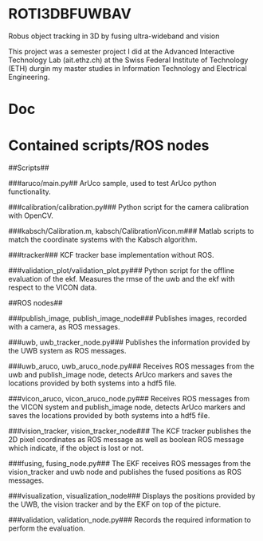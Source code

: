 # ROTI3DBFUWBAV 
Robus	object tracking	in 3D	by fusing ultra-wideband and vision

This project was a semester project I did at the Advanced Interactive Technology Lab (ait.ethz.ch) at the Swiss Federal Institute of Technology (ETH) durgin my master studies in Information Technology and Electrical Engineering.

# Doc #

# Contained scripts/ROS nodes #

##Scripts##

###aruco/main.py##
ArUco sample, used to test ArUco python functionality.

###calibration/calibration.py###
Python script for the camera calibration with OpenCV.

###kabsch/Calibration.m, kabsch/CalibrationVicon.m###
Matlab scripts to match the coordinate systems with the Kabsch algorithm.

###tracker###
KCF tracker base implementation without ROS.

###validation_plot/validation_plot.py###
Python script for the offline evaluation of the ekf. Measures the rmse of the uwb and the ekf with respect to the VICON data.

##ROS nodes##

###publish_image, publish_image_node###
Publishes images, recorded with a camera, as ROS messages.

###uwb, uwb_tracker_node.py###
Publishes the information provided by the UWB system as ROS messages.

###uwb_aruco, uwb_aruco_node.py###
Receives ROS messages from the uwb and publish_image node, detects ArUco markers and saves the locations provided by
both systems into a hdf5 file.

###vicon_aruco, vicon_aruco_node.py###
Receives ROS messages from the VICON system and publish_image node, detects ArUco markers and saves the locations provided by both systems into a hdf5 file.

###vision_tracker, vision_tracker_node###
The KCF tracker publishes the 2D pixel coordinates as ROS message as well as boolean ROS message which indicate, if the object is lost or not. 

###fusing, fusing_node.py###
The EKF receives ROS messages from the vision_tracker and uwb node and publishes the fused positions as ROS messages. 

###visualization, visualization_node###
Displays the positions provided by the UWB, the vision tracker and by the EKF on top of the picture. 

###validation, validation_node.py###
Records the required information to perform the evaluation.
